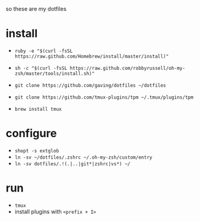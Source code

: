 so these are my dotfiles

# install

* `ruby -e "$(curl -fsSL https://raw.github.com/Homebrew/install/master/install)"`
* `sh -c "$(curl -fsSL https://raw.github.com/robbyrussell/oh-my-zsh/master/tools/install.sh)"`

* `git clone https://github.com/gaving/dotfiles ~/dotfiles` 
* `git clone https://github.com/tmux-plugins/tpm ~/.tmux/plugins/tpm`

* `brew install tmux`

# configure

* `shopt -s extglob`
* `ln -sv ~/dotfiles/.zshrc ~/.oh-my-zsh/custom/entry`
* `ln -sv dotfiles/.!(.|..|git*|zshrc|vs*) ~/`

# run

* `tmux`
* install plugins with `<prefix + I>`